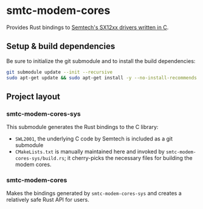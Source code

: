 # smtc-modem-cores

Provides Rust bindings to [Semtech's SX12xx drivers written in C](https://github.com/Lora-net/SWL2001).

## Setup & build dependencies

Be sure to initialize the git submodule and to install the build dependencies:
```bash
git submodule update --init --recursive
sudo apt-get update && sudo apt-get install -y --no-install-recommends cmake llvm-dev clang libclang-dev
```

## Project layout

### smtc-modem-cores-sys

This submodule generates the Rust bindings to the C library:
- `SWL2001`, the underlying C code by Semtech is included as a git submodule
- `CMakeLists.txt` is manually maintained here and invoked by `smtc-modem-cores-sys/build.rs`; it cherry-picks the 
necessary files for building the modem cores.

### smtc-modem-cores

Makes the bindings generated by `smtc-modem-cores-sys` and creates a relatively safe Rust API for
users.